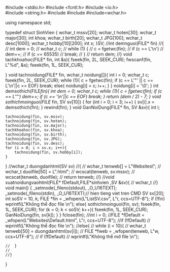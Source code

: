 
#include <stdio.h>
#include <fcntl.h> 
#include <io.h>   
#include <string.h>
#include <codecvt> 
#include <fstream>
#include<wchar.h>

using namespace std;

typedef struct SinhVien
{
	wchar_t mssv[20];
	wchar_t hoten[30];
	wchar_t major[30];
	int khoa;
	wchar_t birth[20];
	wchar_t JPG[100];
	wchar_t desc[1000];
	wchar_t hobby[10][200];
	int x;
}SV;
//int demnguoi(FILE* fin)
//{
//	int dem = 0;
//	wchar_t c;
//	while (1) {
//		c = fgetwc(fin);
//		if (c == L'\n')
//			dem++;
//		if (c == 65535)
//			break;
//	}
//	return dem;
//}
void tachkhoahoc(FILE* fin, int &s){
	fseek(fin, 2L, SEEK_CUR);
	fwscanf(fin, L"%d", &s);
	fseek(fin, 1L, SEEK_CUR);
	
}
void tachnoidung(FILE* fin, wchar_t noidung[]){
	int i = 0;
	wchar_t c;
	fseek(fin, 2L, SEEK_CUR);
	while (1){
		c = fgetwc(fin);
		if (c == L'"' || c == L'\n'||c == EOF)
			break;
		else{
			noidung[i] = c;
			i++;
		}
	}
	noidung[i] = '\0';
}
int demsothich(FILE*fin){
	int dem = 0;
	wchar_t c;
	while (1){
		c = fgetwc(fin);
		if (c == L'"')
			dem++;
		if (c == '\n'||c == EOF)
			break;
	}
	return (dem / 2) - 7;
}
void sothichmoinguoi(FILE* fin, SV sv[10])
{
	for (int i = 0; i < 3; i++)
	{
		sv[i].x = demsothich(fin);
	}
	rewind(fin);
}
void GanNoiDung(FILE* fin, SV &sv){
	int i;
	
	tachnoidung(fin, sv.mssv);
	tachnoidung(fin, sv.hoten);
	tachnoidung(fin, sv.major);
	tachkhoahoc(fin, sv.khoa);
	tachnoidung(fin, sv.birth);
	tachnoidung(fin, sv.JPG);
	tachnoidung(fin, sv.desc);
	for (i = 0; i < sv.x; i++){
		tachnoidung(fin, sv.hobby[i]);
	}
}
//wchar_t duongdanhtml(SV sv)
//{
//	wchar_t tenweb[] = L"Websites\\";
//	wchar_t duoifile[50] = L".html";
//	wcscat(tenweb, sv.mssv);
//	wcscat(tenweb, duoifile);
//	return tenweb;
//}
//void xuatnoidungvaohtml(FILE* fDefault,FILE*sinhvien ,SV &sv){
//	wchar_t
//}
void main()
{
	_setmode(_fileno(stdout), _O_U16TEXT); 
	_setmode(_fileno(stdin), _O_U16TEXT);// hien tieng viet tren CMD
	SV sv[20];
	int soSV = 10, k;
	FILE *fin = _wfopen(L"ListSV.csv", L"r, ccs=UTF-8");
	if (!fin)
		wprintf(L"Không thể đọc file \n");
	else{
		sothichmoinguoi(fin, sv);
		fseek(fin, 1L, SEEK_CUR);
		for (k = 0; k < soSV; k++){
			fseek(fin, 1L, SEEK_CUR);
			GanNoiDung(fin, sv[k]);
		}
	}
	fclose(fin);
	//int i = 0;
	//FILE *fDefault = _wfopen(L"Websites\\Default.html", L"r, ccs=UTF-8");
	//if (!fDefault)
	//	wprintf(L"Không thể đọc file \n");
	//else{
	//	while (i < 10){
	//		wchar_t tenweb[50] = duongdanhtml(sv[i]);
	//		FILE *fweb = _wfopen(tenweb, L"w, ccs=UTF-8");
	//		if (!fDefault)
	//			wprintf(L"Không thể mở file \n");

	//	}
	//
	//}
}
